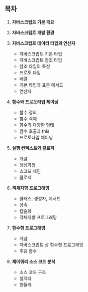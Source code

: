 ## 목차

1. __자바스크립트 기본 개요__
  
2. __자바스크립트 개발 환경__
  
3. __자바스크립트 데이터 타입과 연산자__
    + 자바스크립트 기본 타입
    + 자바스크립트 참조 타입
    + 참조 타입의 특성
    + 프로토 타입
    + 배열
    + 기본 타입과 표준 메서드
    + 연산자
    
4. __함수와 프로토타입 체이닝__
    + 함수 정의
    + 함수 객체
    + 함수의 다양한 형태
    + 함수 호출과 this
    + 프로토타입 체이닝
    
5. __실행 컨텍스트와 클로저__
    + 개념
    + 생성과정
    + 스코프 체인
    + 클로저

6. __객체지향 프로그래밍__
    + 클래스, 생성자, 메서드
    + 상속
    + 캡슐화
    + 객체지향 프로그래밍

7. __함수형 프로그래밍__
    + 개념
    + 자바스크립트 상 함수형 프로그래밍
    + 주요 함수

8. __제이쿼리 소스 코드 분석__
    + 소스 코드 구조
    + 셀렉터
    + 핸들러
